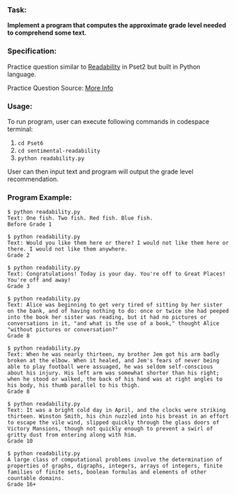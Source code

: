 ### Task: ###
**Implement a program that computes the approximate grade level needed to comprehend some text.**

### Specification: ###
Practice question similar to [Readability](https://github.com/Chong-Tuc-Yee/HarvardX-CS50-Introduction-to-Computer-Science/tree/main/Pset2/readability) in Pset2 but built in Python language.

Practice Question Source: [More Info](https://cs50.harvard.edu/x/2022/psets/6/readability/)

### Usage: ###
To run program, user can execute following commands in codespace terminal:
1. `cd Pset6`
2. `cd sentimental-readability`
3. `python readability.py`

User can then input text and program will output the grade level recommendation.

### Program Example: ###
```
$ python readability.py
Text: One fish. Two fish. Red fish. Blue fish.
Before Grade 1
```
```
$ python readability.py
Text: Would you like them here or there? I would not like them here or there. I would not like them anywhere.
Grade 2
```
```
$ python readability.py
Text: Congratulations! Today is your day. You're off to Great Places! You're off and away!
Grade 3
```
```
$ python readability.py
Text: Alice was beginning to get very tired of sitting by her sister on the bank, and of having nothing to do: once or twice she had peeped into the book her sister was reading, but it had no pictures or conversations in it, "and what is the use of a book," thought Alice "without pictures or conversation?"
Grade 8
```
```
$ python readability.py
Text: When he was nearly thirteen, my brother Jem got his arm badly broken at the elbow. When it healed, and Jem's fears of never being able to play football were assuaged, he was seldom self-conscious about his injury. His left arm was somewhat shorter than his right; when he stood or walked, the back of his hand was at right angles to his body, his thumb parallel to his thigh.
Grade 8
```
```
$ python readability.py
Text: It was a bright cold day in April, and the clocks were striking thirteen. Winston Smith, his chin nuzzled into his breast in an effort to escape the vile wind, slipped quickly through the glass doors of Victory Mansions, though not quickly enough to prevent a swirl of gritty dust from entering along with him.
Grade 10
```
```
$ python readability.py
A large class of computational problems involve the determination of properties of graphs, digraphs, integers, arrays of integers, finite families of finite sets, boolean formulas and elements of other countable domains.
Grade 16+
```

